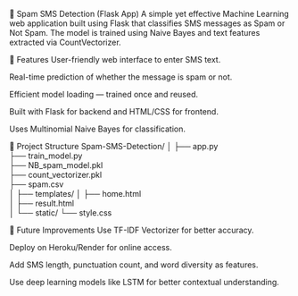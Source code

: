 📩 Spam SMS Detection (Flask App)
A simple yet effective Machine Learning web application built using Flask that classifies SMS messages as Spam or Not Spam.
The model is trained using Naive Bayes and text features extracted via CountVectorizer.

🚀 Features
User-friendly web interface to enter SMS text.

Real-time prediction of whether the message is spam or not.

Efficient model loading — trained once and reused.

Built with Flask for backend and HTML/CSS for frontend.

Uses Multinomial Naive Bayes for classification.

📂 Project Structure
Spam-SMS-Detection/
│
├── app.py                 
├── train_model.py          
├── NB_spam_model.pkl      
├── count_vectorizer.pkl    
├── spam.csv               
│
├── templates/
│   ├── home.html           
│   ├── result.html        
│
└── static/
    └── style.css           


📌 Future Improvements
Use TF-IDF Vectorizer for better accuracy.

Deploy on Heroku/Render for online access.

Add SMS length, punctuation count, and word diversity as features.

Use deep learning models like LSTM for better contextual understanding.

